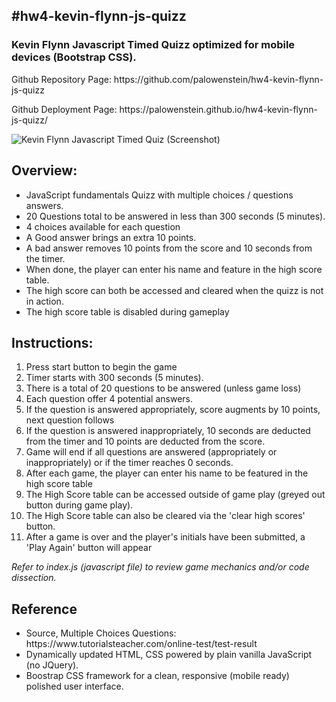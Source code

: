 ## #hw4-kevin-flynn-js-quizz

<h3>Kevin Flynn Javascript Timed Quizz optimized for mobile devices (Bootstrap CSS).</h3>
<p>Github Repository Page: https://github.com/palowenstein/hw4-kevin-flynn-js-quizz</p>
<p>Github Deployment Page: https://palowenstein.github.io/hw4-kevin-flynn-js-quizz/</p>

![Kevin Flynn Javascript Timed Quiz (Screenshot)](./assets/img/ucla-hw4-kevin-flynn-javascript-quizz/jpg?raw=true "Kevin Flynn Javascript Timed Quiz (Screenshot)")

## Overview:
<ul>
<li>JavaScript fundamentals Quizz with multiple choices / questions answers.</li>
<li>20 Questions total to be answered in less than 300 seconds (5 minutes).</li>
<li>4 choices available for each question</li>
<li>A Good answer brings an extra 10 points.</li>
<li>A bad answer removes 10 points from the score and 10 seconds from the timer.</li>
<li>When done, the player can enter his name and feature in the high score table.</li>
<li>The high score can both be accessed and cleared when the quizz is not in action.</li>
<li>The high score table is disabled during gameplay</li>
</ul>

## Instructions:
<ol>
<li>Press start button to begin the game</li>
<li>Timer starts with 300 seconds (5 minutes).</li>
<li>There is a total of 20 questions to be answered (unless game loss)</li>
<li>Each question offer 4 potential answers.</li>
<li>If the question is answered appropriately, score augments by 10 points, next question follows</li>
<li>If the question is answered inappropriately, 10 seconds are deducted from the timer and 10 points are deducted from the score.</li>
<li>Game will end if all questions are answered (appropriately or inappropriately) or if the timer reaches 0 seconds.</li>
<li>After each game, the player can enter his name to be featured in the high score table</li>
<li>The High Score table can be accessed outside of game play (greyed out button during game play).
<li>The High Score table can also be cleared via the 'clear high scores' button.</li>
<li>After a game is over and the player's initials have been submitted, a 'Play Again' button will appear</li>
</ol>

<p><i>Refer to index.js (javascript file) to review game mechanics and/or code dissection.</i></p>

## Reference
<ul>
<li>Source, Multiple Choices Questions: https://www.tutorialsteacher.com/online-test/test-result</li>
<li>Dynamically updated HTML, CSS powered by plain vanilla JavaScript (no JQuery).</li>
<li>Boostrap CSS framework for a clean, responsive (mobile ready) polished user interface.</li>
</ul>


